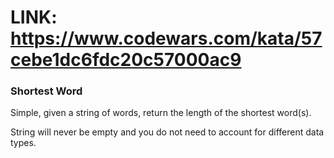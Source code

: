 <!-- LINK -->
# LINK: https://www.codewars.com/kata/57cebe1dc6fdc20c57000ac9

<!-- Task -->
### Shortest Word ###

Simple, given a string of words, return the length of the shortest word(s).

String will never be empty and you do not need to account for different data types.
